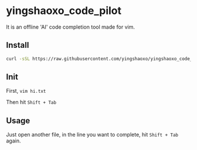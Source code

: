 # yingshaoxo_code_pilot
It is an offline 'AI' code completion tool made for vim.

## Install
```bash
curl -sSL https://raw.githubusercontent.com/yingshaoxo/yingshaoxo_code_pilot/main/install.sh | bash
```
## Init
First, `vim hi.txt`

Then hit `Shift + Tab`

## Usage
Just open another file, in the line you want to complete, hit `Shift + Tab` again.